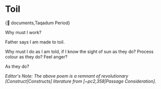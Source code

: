 # Toil

{📄 documents,Taqadum Period}

Why must I work?

Father says I am made to toil.

Why must I do as I am told, if I know the sight of sun as they do? Process colour as they do? Feel anger?

As they do?

*Editor's Note: The above poem is a remnant of revolutionary [Construct|Constructs] literature from [~pc2,358|Passage Consideration].*
